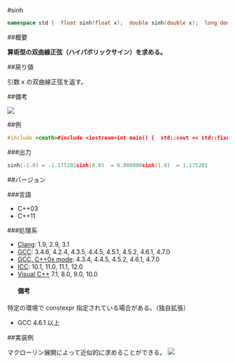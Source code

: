 #sinh
```cpp
namespace std {  float sinh(float x);  double sinh(double x);  long double sinh(long double x);  template<class Integral>  double sinh(Integral x);   // C++11}
```

##概要

<b>算術型の双曲線正弦（ハイパボリックサイン）を求める。</b>


##戻り値

引数 x の双曲線正弦を返す。


##備考

![](https://raw.github.com/cpprefjp/image/master/reference/cmath/sinh/sinh.png)



##例

```cpp
#include <cmath>#include <iostream>int main() {  std::cout << std::fixed;  std::cout << "sinh(-1.0) = " << std::sinh(-1.0) << std::endl;  std::cout << "sinh(0.0)  = " << std::sinh(0.0) << std::endl;  std::cout << "sinh(1.0)  = " << std::sinh(1.0) << std::endl;}
```

###出力

```cpp
sinh(-1.0) = -1.175201sinh(0.0)  = 0.000000sinh(1.0)  = 1.175201
```

##バージョン


###言語


- C++03
- C++11



###処理系

- [Clang](/implementation#clang.md): 1.9, 2.9, 3.1
- [GCC](/implementation#gcc.md): 3.4.6, 4.2.4, 4.3.5, 4.4.5, 4.5.1, 4.5.2, 4.6.1, 4.7.0
- [GCC, C++0x mode](/implementation#gcc.md): 4.3.4, 4.4.5, 4.5.2, 4.6.1, 4.7.0
- [ICC](/implementation#icc.md): 10.1, 11.0, 11.1, 12.0
- [Visual C++](/implementation#visual_cpp.md) 7.1, 8.0, 9.0, 10.0<h4>備考</h4>
<p>特定の環境で constexpr 指定されている場合がある。（独自拡張）
</p>

- GCC 4.6.1 以上



##実装例

マクローリン展開によって近似的に求めることができる。
![](https://raw.github.com/cpprefjp/image/master/reference/cmath/sinh/sinh_mac.png)



